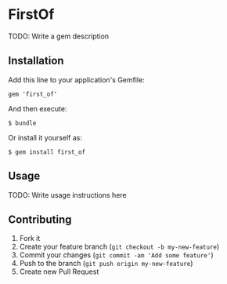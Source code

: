 # FirstOf

TODO: Write a gem description

## Installation

Add this line to your application's Gemfile:

    gem 'first_of'

And then execute:

    $ bundle

Or install it yourself as:

    $ gem install first_of

## Usage

TODO: Write usage instructions here

## Contributing

1. Fork it
2. Create your feature branch (`git checkout -b my-new-feature`)
3. Commit your changes (`git commit -am 'Add some feature'`)
4. Push to the branch (`git push origin my-new-feature`)
5. Create new Pull Request
